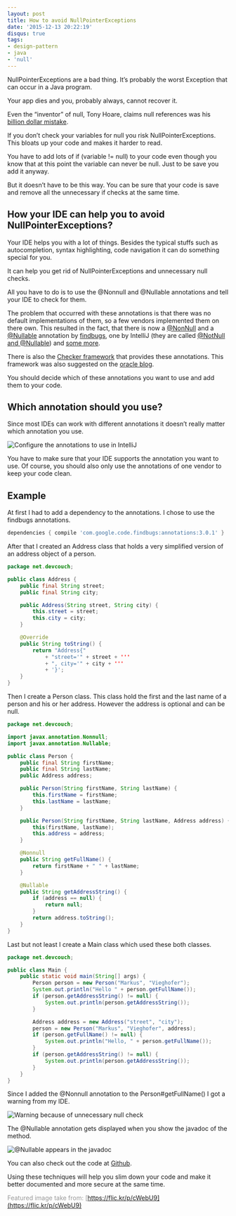 ```yaml
---
layout: post
title: How to avoid NullPointerExceptions
date: '2015-12-13 20:22:19'
disqus: true
tags:
- design-pattern
- java
- 'null'
---
```



NullPointerExceptions are a bad thing. It’s probably the worst Exception that can occur in a Java program.

Your app dies and you, probably always, cannot recover it.

Even the “inventor” of null, Tony Hoare, claims null references was his [billion dollar mistake](http://www.infoq.com/presentations/Null-References-The-Billion-Dollar-Mistake-Tony-Hoare).

If you don’t check your variables for null you risk NullPointerExceptions. This bloats up your code and makes it harder to read.

You have to add lots of <span class="code">if (variable != null)</span> to your code even though you know that at this point the variable can never be null. Just to be save you add it anyway.

But it doesn’t have to be this way. You can be sure that your code is save and remove all the unnecessary if checks at the same time.


## How your IDE can help you to avoid NullPointerExceptions?

Your IDE helps you with a lot of things. Besides the typical stuffs such as autocompletion, syntax highlighting, code navigation it can do something special for you.

It can help you get rid of NullPointerExceptions and unnecessary null checks.

All you have to do is to use the @Nonnull and @Nullable annotations and tell your IDE to check for them.

The problem that occurred with these annotations is that there was no default implementations of them, so a few vendors implemented them on there own. This resulted in the fact, that there is now a [@NonNull](http://findbugs.sourceforge.net/api/edu/umd/cs/findbugs/annotations/NonNull.html) and a [@Nullable](http://findbugs.sourceforge.net/api/edu/umd/cs/findbugs/annotations/Nullable.html) annotation by [findbugs](http://findbugs.sourceforge.net/), one by IntelliJ (they are called [@NotNull and @Nullable](https://www.jetbrains.com/idea/help/nullable-and-notnull-annotations.html)) and [some more](http://stackoverflow.com/questions/4963300/which-notnull-java-annotation-should-i-use).

There is also the [Checker framework](http://types.cs.washington.edu/checker-framework/) that provides these annotations. This framework was also suggested on the [oracle blog](https://blogs.oracle.com/java-platform-group/entry/java_8_s_new_type).

You should decide which of these annotations you want to use and add them to your code.


## Which annotation should you use?

Since most IDEs can work with different annotations it doesn’t really matter which annotation you use.

![Configure the annotations to use in IntelliJ](http://i2.wp.com/res.cloudinary.com/dknh3c1bk/image/upload/v1452021800/Bildschirmfoto-2015-12-13-um-18.04.40_w9wqsg.png?resize=304%2C373 "Configure the annotations to use in IntelliJ")

You have to make sure that your IDE supports the annotation you want to use. Of course, you should also only use the annotations of one vendor to keep your code clean.


## Example

At first I had to add a dependency to the annotations. I chose to use the findbugs annotations.

```groovy
dependencies { compile 'com.google.code.findbugs:annotations:3.0.1' }
```

After that I created an Address class that holds a very simplified version of an address object of a person.

```java
package net.devcouch;

public class Address {
    public final String street;
    public final String city;

    public Address(String street, String city) {
        this.street = street;
        this.city = city;
    }

    @Override
    public String toString() {
        return "Address{"
            + "street='" + street + '''
            + ", city='" + city + '''
            + '}';
    }
}
```

Then I create a Person class. This class hold the first and the last name of a person and his or her address. However the address is optional and can be null.

```java
package net.devcouch;

import javax.annotation.Nonnull;
import javax.annotation.Nullable;

public class Person {
    public final String firstName;
    public final String lastName;
    public Address address;

    public Person(String firstName, String lastName) {
        this.firstName = firstName;
        this.lastName = lastName;
    }

    public Person(String firstName, String lastName, Address address) {
        this(firstName, lastName);
        this.address = address;
    }

    @Nonnull
    public String getFullName() {
        return firstName + " " + lastName;
    }

    @Nullable
    public String getAddressString() {
        if (address == null) {
            return null;
        }
        return address.toString();
    }
}
```

Last but not least I create a Main class which used these both classes.

```java
package net.devcouch;

public class Main {
    public static void main(String[] args) {
        Person person = new Person("Markus", "Vieghofer");
        System.out.println("Hello " + person.getFullName());
        if (person.getAddressString() != null) {
            System.out.println(person.getAddressString());
        }

        Address address = new Address("street", "city");
        person = new Person("Markus", "Vieghofer", address);
        if (person.getFullName() != null) {
            System.out.println("Hello, " + person.getFullName());
        }
        if (person.getAddressString() != null) {     
            System.out.println(person.getAddressString());
        }
    }
}
```

Since I added the <span class="code">@Nonnull</span> annotation to the <span class="code">Person#getFullName()</span> I got a warning from my IDE.

![Warning because of unnecessary null check](http://i0.wp.com/res.cloudinary.com/dknh3c1bk/image/upload/v1452021799/Bildschirmfoto-2015-12-13-um-18.42.12_wgmeto.png?resize=418%2C108 "Warning because of unnecessary null check")

The <span class="code">@Nullable</span> annotation gets displayed when you show the javadoc of the method.

![@Nullable appears in the javadoc](http://i1.wp.com/res.cloudinary.com/dknh3c1bk/image/upload/v1452021799/Bildschirmfoto-2015-12-13-um-19.44.48_esfep6.png?resize=578%2C147 "@Nullable appears in the javadoc")

You can also check out the code at [Github](https://github.com/DevCouch/Nullable).

Using these techniques will help you slim down your code and make it better documented and more secure at the same time.

<span style="color: #999999;">Featured image take from: [https://flic.kr/p/cWebU9](https://flic.kr/p/cWebU9)</span>
